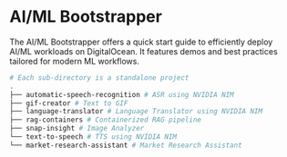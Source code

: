 # AI/ML Bootstrapper

The AI/ML Bootstrapper offers a quick start guide to efficiently deploy AI/ML workloads on DigitalOcean. It features demos and best practices tailored for modern ML workflows.

``` bash
# Each sub-directory is a standalone project
.
├── automatic-speech-recognition # ASR using NVIDIA NIM
├── gif-creator # Text to GIF 
├── language-translator # Language Translator using NVIDIA NIM
├── rag-containers # Containerized RAG pipeline
├── snap-insight # Image Analyzer
└── text-to-speech # TTS using NVIDIA NIM
└── market-research-assistant # Market Research Assistant
```
